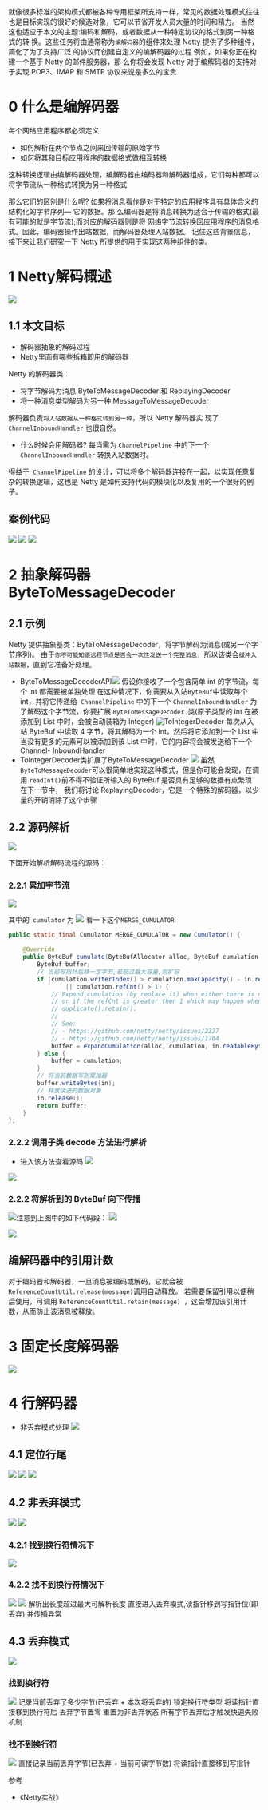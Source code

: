 就像很多标准的架构模式都被各种专用框架所支持一样，常见的数据处理模式往往也是目标实现的很好的候选对象，它可以节省开发人员大量的时间和精力。
当然这也适应于本文的主题:编码和解码，或者数据从一种特定协议的格式到另一种格式的转 换。这些任务将由通常称为`编解码器`的组件来处理
Netty 提供了多种组件，简化了为了支持广泛 的协议而创建自定义的编解码器的过程
例如，如果你正在构建一个基于 Netty 的邮件服务器，那 么你将会发现 Netty 对于编解码器的支持对于实现 POP3、IMAP 和 SMTP 协议来说是多么的宝贵
# 0 什么是编解码器
每个网络应用程序都必须定义
- 如何解析在两个节点之间来回传输的原始字节
- 如何将其和目标应用程序的数据格式做相互转换

这种转换逻辑由编解码器处理，编解码器由编码器和解码器组成，它们每种都可以将字节流从一种格式转换为另一种格式

那么它们的区别是什么呢?
如果将消息看作是对于特定的应用程序具有具体含义的结构化的字节序列— 它的数据。那 么编码器是将消息转换为适合于传输的格式(最有可能的就是字节流);而对应的解码器则是将 网络字节流转换回应用程序的消息格式。因此，编码器操作出站数据，而解码器处理入站数据。
记住这些背景信息，接下来让我们研究一下 Netty 所提供的用于实现这两种组件的类。
# 1 Netty解码概述
![](https://img-blog.csdnimg.cn/img_convert/73d354c67617fafbc34db7c863205981.png)
## 1.1 本文目标
- 解码器抽象的解码过程
- Netty里面有哪些拆箱即用的解码器

Netty 的解码器类：
- 将字节解码为消息
ByteToMessageDecoder 和 ReplayingDecoder
- 将一种消息类型解码为另一种
MessageToMessageDecoder

解码器负责`将入站数据从一种格式转到另一种`，所以 Netty 解码器实
现了 `ChannelInboundHandler` 也很自然。
 
- 什么时候会用解码器?
每当需为 `ChannelPipeline` 中的下一个 `ChannelInboundHandler` 转换入站数据时。

得益于` ChannelPipeline` 的设计，可以将多个解码器连接在一起，以实现任意复杂的转换逻辑，这也是 Netty 是如何支持代码的模块化以及复用的一个很好的例子。


## 案例代码
![](https://img-blog.csdnimg.cn/img_convert/4e72393c5f0b6a264ad65bc0c0d02f3a.png)
![](https://img-blog.csdnimg.cn/img_convert/81577ea4f55f3f4993783bf0dffb1134.png)
![](https://img-blog.csdnimg.cn/img_convert/f3a2ffd8af44b091dce499012ea3c21d.png)

# 2 抽象解码器 ByteToMessageDecoder
## 2.1 示例
Netty 提供抽象基类：ByteToMessageDecoder，将字节解码为消息(或另一个字节序列)。
由于`你不可能知道远程节点是否会一次性发送一个完整消息`，所以该类会`缓冲入站数据`，直到它准备好处理。

- ByteToMessageDecoderAPI![](https://img-blog.csdnimg.cn/img_convert/e4017422b311a0952cf57b3e73eb818a.png)
假设你接收了一个包含简单 int 的字节流，每个 int 都需要被单独处理
在这种情况下，你需要从入站` ByteBuf `中读取每个 int，并将它传递给` ChannelPipeline` 中的下一个 `ChannelInboundHandler`
为了解码这个字节流，你要扩展 `ByteToMessageDecoder `类(原子类型的 int 在被添加到 List 中时，会被自动装箱为 Integer)
![ToIntegerDecoder](https://img-blog.csdnimg.cn/img_convert/6270b1e7d6ac2d0bc9f56266a051e4ab.png)
每次从入站 ByteBuf 中读取 4 字节，将其解码为一个 int，然后将它添加到一个 List 中
 当没有更多的元素可以被添加到该 List 中时，它的内容将会被发送给下一个 Channel- InboundHandler
- ToIntegerDecoder类扩展了ByteToMessageDecoder
![](https://img-blog.csdnimg.cn/img_convert/ce607f642b6ede33d3f52657db83767a.png)
虽然` ByteToMessageDecoder `可以很简单地实现这种模式，但是你可能会发现，在调用 `readInt()`前不得不验证所输入的 ByteBuf 是否具有足够的数据有点繁琐
在下一节中， 我们将讨论 ReplayingDecoder，它是一个特殊的解码器，以少量的开销消除了这个步骤
## 2.2 源码解析
![](https://img-blog.csdnimg.cn/img_convert/2ae19fff14d236a1bccbe6cc74051368.png)

下面开始解析解码流程的源码：
### 2.2.1 累加字节流
![](https://img-blog.csdnimg.cn/20201212225856230.png?x-oss-process=image/watermark,type_ZmFuZ3poZW5naGVpdGk,shadow_10,text_aHR0cHM6Ly9ibG9nLmNzZG4ubmV0L3FxXzMzNTg5NTEw,size_1,color_FFFFFF,t_70)

其中的` cumulator` 为
![](https://img-blog.csdnimg.cn/img_convert/13fc4116527e0b0825a5f6c43432ea9e.png)
看一下这个`MERGE_CUMULATOR`
```java
public static final Cumulator MERGE_CUMULATOR = new Cumulator() {
    
    @Override
    public ByteBuf cumulate(ByteBufAllocator alloc, ByteBuf cumulation, ByteBuf in) {
        ByteBuf buffer;
        // 当前写指针后移一定字节,若超过最大容量,则扩容
        if (cumulation.writerIndex() > cumulation.maxCapacity() - in.readableBytes()
                || cumulation.refCnt() > 1) {
            // Expand cumulation (by replace it) when either there is not more room in the buffer
            // or if the refCnt is greater then 1 which may happen when the user use slice().retain() or
            // duplicate().retain().
            //
            // See:
            // - https://github.com/netty/netty/issues/2327
            // - https://github.com/netty/netty/issues/1764
            buffer = expandCumulation(alloc, cumulation, in.readableBytes());
        } else {
            buffer = cumulation;
        }
        // 将当前数据写到累加器
        buffer.writeBytes(in);
        // 释放读进的数据对象
        in.release();
        return buffer;
    }
};
```

### 2.2.2 调用子类 decode 方法进行解析
- 进入该方法查看源码
![](https://img-blog.csdnimg.cn/img_convert/7172ed1a9fe9bf3cdb77712f7f0d34e6.png)

![](https://img-blog.csdnimg.cn/20201212230404103.png?x-oss-process=image/watermark,type_ZmFuZ3poZW5naGVpdGk,shadow_10,text_aHR0cHM6Ly9ibG9nLmNzZG4ubmV0L3FxXzMzNTg5NTEw,size_1,color_FFFFFF,t_70)

### 2.2.2 将解析到的 ByteBuf 向下传播
![](https://img-blog.csdnimg.cn/20201212230544100.png?x-oss-process=image/watermark,type_ZmFuZ3poZW5naGVpdGk,shadow_10,text_aHR0cHM6Ly9ibG9nLmNzZG4ubmV0L3FxXzMzNTg5NTEw,size_1,color_FFFFFF,t_70)注意到上图中的如下代码段：
![](https://img-blog.csdnimg.cn/20201212230918251.png?x-oss-process=image/watermark,type_ZmFuZ3poZW5naGVpdGk,shadow_10,text_aHR0cHM6Ly9ibG9nLmNzZG4ubmV0L3FxXzMzNTg5NTEw,size_1,color_FFFFFF,t_70)

![](https://img-blog.csdnimg.cn/20201212230843978.png?x-oss-process=image/watermark,type_ZmFuZ3poZW5naGVpdGk,shadow_10,text_aHR0cHM6Ly9ibG9nLmNzZG4ubmV0L3FxXzMzNTg5NTEw,size_1,color_FFFFFF,t_70)

## 编解码器中的引用计数
对于编码器和解码器，一旦消息被编码或解码，它就会被 `ReferenceCountUtil.release(message)`调用自动释放。
若需要保留引用以便稍后使用，可调用 `ReferenceCountUtil.retain(message) `，这会增加该引用计数，从而防止该消息被释放。
# 3 固定长度解码器
![](https://img-blog.csdnimg.cn/20201212231239235.png?x-oss-process=image/watermark,type_ZmFuZ3poZW5naGVpdGk,shadow_10,text_aHR0cHM6Ly9ibG9nLmNzZG4ubmV0L3FxXzMzNTg5NTEw,size_1,color_FFFFFF,t_70)

# 4 行解码器
- 非丢弃模式处理
![](https://img-blog.csdnimg.cn/img_convert/97dfef06eb142219f3b1ca3a7dcd40e1.png)
## 4.1 定位行尾
![](https://img-blog.csdnimg.cn/img_convert/3e00d3b065acb26acce782511366ed8b.png)
![](https://img-blog.csdnimg.cn/img_convert/fc94a7b05d2735fdb5437a8e63c18bba.png)
![](https://img-blog.csdnimg.cn/img_convert/f7ae56c55745af7468c21ddbabc0959d.png)
## 4.2 非丢弃模式
![](https://img-blog.csdnimg.cn/img_convert/bf5041999fccf4def3b13c771ca8b45d.png)
![](https://img-blog.csdnimg.cn/img_convert/77a8881d0372955d31a88e83cf9b04a8.png)
### 4.2.1 找到换行符情况下
![](https://img-blog.csdnimg.cn/img_convert/5c827a8d7d8214de7cf48ff1429d6396.png)
### 4.2.2 找不到换行符情况下
![](https://img-blog.csdnimg.cn/img_convert/3261f798a7ccb0121a9907b7a8633ce0.png)
![](https://img-blog.csdnimg.cn/img_convert/9cbaae71cda15677083039332900276b.png)
解析出长度超过最大可解析长度
直接进入丢弃模式,读指针移到写指针位(即丢弃)
并传播异常
## 4.3  丢弃模式
![](https://img-blog.csdnimg.cn/img_convert/8f44d11e3447205ca02cfb2824ff9d17.png)
### 找到换行符
![](https://img-blog.csdnimg.cn/img_convert/b14416c313dfec49d91f8916b06faa09.png)
记录当前丢弃了多少字节(已丢弃 + 本次将丢弃的)
锁定换行符类型
将读指针直接移到换行符后
丢弃字节置零
重置为非丢弃状态
所有字节丢弃后才触发快速失败机制
### 找不到换行符
![](https://img-blog.csdnimg.cn/img_convert/b76e642486e377a3cd882dd2df8565fd.png)
直接记录当前丢弃字节(已丢弃 + 当前可读字节数)
将读指针直接移到写指针


参考
- 《Netty实战》